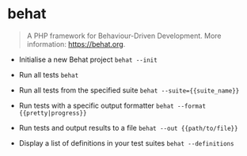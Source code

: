 # behat
> A PHP framework for Behaviour-Driven Development.
> More information: <https://behat.org>.

- Initialise a new Behat project
`behat --init`

- Run all tests
`behat`

- Run all tests from the specified suite
`behat --suite={{suite_name}}`

- Run tests with a specific output formatter
`behat --format {{pretty|progress}}`

- Run tests and output results to a file
`behat --out {{path/to/file}}`

- Display a list of definitions in your test suites
`behat --definitions`
